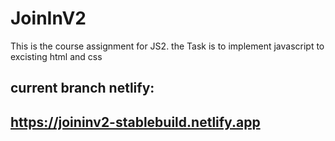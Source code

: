 # JoinInV2

This is the course assignment for JS2. the Task is to implement javascript to excisting html and css

## current branch netlify:

## https://joininv2-stablebuild.netlify.app
